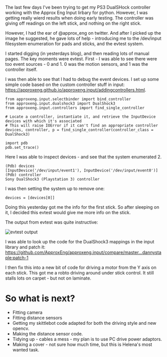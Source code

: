 The last few days I've been trying to get my PS3 DualSHock controller working with the Approx Eng Input lirbary for python.
However, I was getting really wierd results when doing early testing.
The controller was giving off readings on the left stick, and nothing on the right stick.

However, I had the ear of @approx_eng on twitter. And after I picked up the image he suggested, he gave lots of help - introducing me to the /dev/input filesystem enumeration
for pads and sticks, and the evtest system.

I started digging (in yesterdays blog), and then reading lots of manual pages. The key moments were evtest.
First - I was able to see there were too event sources - 0 and 1. 0 was the motion sensors, and 1 was the 
controller itself. 

I was then able to see that I had to debug the event devices. I set up some simple code based on the custom controller 
stuff in input: https://approxeng.github.io/approxeng.input/addingcontrollers.html.

    from approxeng.input.selectbinder import bind_controller
    from approxeng.input.dualshock3 import DualShock3
    from approxeng.input.controllers import find_single_controller
    
    # Locate a controller, instantiate it, and retrieve the InputDevice devices with which it's associated
    # This will raise IOError if it can't find an appropriate controller
    devices, controller, p = find_single_controller(controller_class = DualShock3)
    
    import pdb
    pdb.set_trace()
    
Here I was able to inspect devices - and see that the system enumerated 2. 
    
    (Pdb) devices
    [InputDevice('/dev/input/event1'), InputDevice('/dev/input/event0')]
    (Pdb) controller
    Sony DualShock3 (Playstation 3) controller

I was then setting the system up to remove one:

    devices = [devices[0]]

Doing this yesterday got me the info for the first stick. So after sleeping on it,
I decided this evtest would give me more info on the stick.

The output from evtest was quite instructive:

![evtest output](https://pbs.twimg.com/media/DZxuuGHW0AAKKXX.jpg:large)

I was able to look up the code for the DualShock3 mappings in the input library and patch it: https://github.com/ApproxEng/approxeng.input/compare/master...dannystaple:patch-1

I then fix this into a new bit of code for driving a motor from the Y axis on each stick. This got me a robto driving around under stick control.
It still stalls lots on carpet - but not on laminate.

# So what is next?

* Fitting camera
* Fitting distance sensors
* Getting my skittlebot code adapted for both the driving style and new opencv.
* Making the distance sensor code.
* Tidying up - cables a mess - my plan is to use PC drive power adaptors.
* Making a cover - not sure how much time, but this is Helena's most wanted task.
